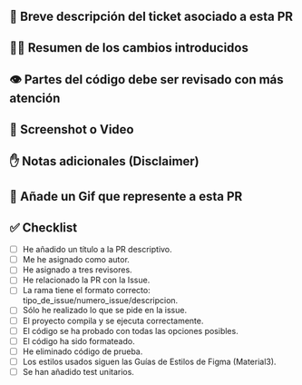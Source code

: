 ## 📝 Breve descripción del ticket asociado a esta PR

## 👩‍💻 Resumen de los cambios introducidos

## 👁️ Partes del código debe ser revisado con más atención

## 📸 Screenshot o Video

## ✋ Notas adicionales (Disclaimer)

## 🌈 Añade un Gif que represente a esta PR

## ✅ Checklist
- [ ] He añadido un título a la PR descriptivo.
- [ ] Me he asignado como autor.
- [ ] He asignado a tres revisores.
- [ ] He relacionado la PR con la Issue.
- [ ] La rama tiene el formato correcto: tipo_de_issue/numero_issue/descripcion.
- [ ] Sólo he realizado lo que se pide en la issue.
- [ ] El proyecto compila y se ejecuta correctamente.
- [ ] El código se ha probado con todas las opciones posibles.
- [ ] El código ha sido formateado.
- [ ] He eliminado código de prueba.
- [ ] Los estilos usados siguen las Guías de Estilos de Figma (Material3).
- [ ] Se han añadido test unitarios.